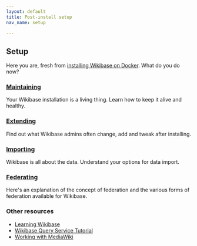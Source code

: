 ```yaml
---
layout: default
title: Post-install setup
nav_name: setup

---
```

## Setup

Here you are, fresh from [installing Wikibase on Docker]({{site.url}}/install). What do you do now?

### [Maintaining]({{site.url}}/maint)

Your Wikibase installation is a living thing. Learn how to keep it alive and healthy.

### [Extending]({{site.url}}/extend)

Find out what Wikibase admins often change, add and tweak after installing.

### [Importing]({{site.url}}/import)

Wikibase is all about the data. Understand your options for data import.

### [Federating]({{site.url}}/fed)

Here's an explanation of the concept of federation and the various forms of federation available for Wikibase.

### Other resources

* [Learning Wikibase](http://learningwikibase.com/)
* [Wikibase Query Service Tutorial](http://wikidata.wwwnlsrc4.supercp.com/)
* [Working with MediaWiki](https://workingwithmediawiki.com)


